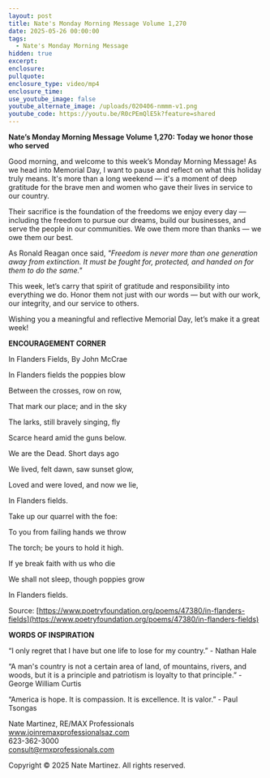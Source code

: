 ```yaml
---
layout: post
title: Nate's Monday Morning Message Volume 1,270
date: 2025-05-26 00:00:00
tags:
  - Nate's Monday Morning Message
hidden: true
excerpt:
enclosure:
pullquote:
enclosure_type: video/mp4
enclosure_time:
use_youtube_image: false
youtube_alternate_image: /uploads/020406-nmmm-v1.png
youtube_code: https://youtu.be/R0cPEmQlE5k?feature=shared
---
```

**Nate’s Monday Morning Message Volume 1,270: Today we honor those who served**

Good morning, and welcome to this week’s Monday Morning Message! As we head into Memorial Day, I want to pause and reflect on what this holiday truly means. It's more than a long weekend — it's a moment of deep gratitude for the brave men and women who gave their lives in service to our country.

Their sacrifice is the foundation of the freedoms we enjoy every day — including the freedom to pursue our dreams, build our businesses, and serve the people in our communities. We owe them more than thanks — we owe them our best.

As Ronald Reagan once said, *"Freedom is never more than one generation away from extinction. It must be fought for, protected, and handed on for them to do the same."*

This week, let’s carry that spirit of gratitude and responsibility into everything we do. Honor them not just with our words — but with our work, our integrity, and our service to others.

Wishing you a meaningful and reflective Memorial Day, let’s make it a great week!

**ENCOURAGEMENT CORNER**&nbsp;

In Flanders Fields, By John McCrae

In Flanders fields the poppies blow

Between the crosses, row on row,

That mark our place; and in the sky

The larks, still bravely singing, fly

Scarce heard amid the guns below.

We are the Dead. Short days ago

We lived, felt dawn, saw sunset glow,

Loved and were loved, and now we lie,

In Flanders fields.

Take up our quarrel with the foe:

To you from failing hands we throw

The torch; be yours to hold it high.

If ye break faith with us who die

We shall not sleep, though poppies grow

In Flanders fields.

Source: [https://www.poetryfoundation.org/poems/47380/in-flanders-fields](https://www.poetryfoundation.org/poems/47380/in-flanders-fields)

**WORDS OF INSPIRATION**

“I only regret that I have but one life to lose for my country.” - Nathan Hale

“A man's country is not a certain area of land, of mountains, rivers, and woods, but it is a principle and patriotism is loyalty to that principle.” - George William Curtis

“America is hope. It is compassion. It is excellence. It is valor.” - Paul Tsongas<br>

Nate Martinez, RE/MAX Professionals<br>www.joinremaxprofessionalsaz.com<br>623-362-3000<br>consult@rmxprofessionals.com

Copyright © 2025 Nate Martinez. All rights reserved.